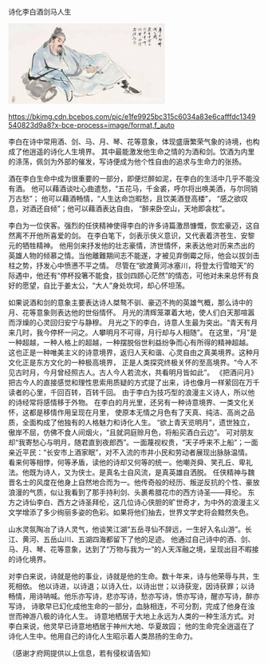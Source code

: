 诗化李白酒剑马人生

![诗化李白酒剑马人生](https://github.com/ywangnccu/ywang/blob/main/images/BaiLi.jpg)

https://bkimg.cdn.bcebos.com/pic/e1fe9925bc315c6034a83e6cafffdc1349540823d9a8?x-bce-process=image/format,f_auto

李白在诗中常用酒、剑、马、月、琴、花等意象，体现盛唐繁荣气象的诗境，也构成了他逍遥的诗化人生境界。
其中最能激发他生命之情的为酒和剑。饮酒为内里的涤荡，佩剑为外部的催发，写诗便成为他个性自由的追求与生命力的张扬。

酒在李白生命中成为很重要的一部分，即便烂醉如泥，在李白的生活中几乎不能没有酒。
他可以藉酒谈吐心曲遣愁，“五花马，千金裘，呼尔将出唤美酒，与尔同销万古愁”；
他可以藉酒畅情，“人生达命岂暇愁，且饮美酒登高楼”， “感之欲叹息，对酒还自倾”；他可以藉酒表达自由， “醉来卧空山，天地即衾枕”。

李白为一位侠客。强烈的任侠精神使得李白的许多诗篇激昂慷慨，恢宏豪迈，这自然离不开他所喜爱的剑。
在李白笔下，剑表示侠义意识，又代表着济苍生、安黎元的牺牲精神。
他用剑来抒发他的壮志豪情，济世情怀，来表达他对历来杰出的英雄人物的倾慕之情。当他離難期间志不能遂，才被见弃倒霉之际，他会以拔剑击柱之势，抒发心中愤懑不平之情。
尽管在“欲渡黄河冰塞川，将登太行雪暗天”的际遇中，他还有“停杯投箸不能食，拔剑四顾心茫然”的情态，可他对未来总怀有良好的愿望，自比于姜太公，“大人”身处坎坷，却心怀坦荡。

如果说酒和剑的意象主要表达诗人桀骜不驯、豪迈不拘的英雄气概，那么诗中的月、花等意象则表达他的世俗情怀。
月光的清辉笼罩着大地，使人们白天那喧嚣而浮燥的心灵回归安宁与静穆。
月光之下的李白，诗意人生最为突出。“青天有月来几时，我今停杯一问之。人攀明月不可得，月行却与人相随”。
在这里，“月”是一种超越，一种人格上的超越，一种摆脱俗世利益纷争而心有所得的精神超越。
这也正是一种唯美主义的诗意境界，返归人天和谐、心灵自由之真美境界。这种月文化正是东方文化的一种极高境界，
正是人类探究终极关怀的至高境界。“今人不见古时月，今月曾经照古人。古人今人若流水，共看明月皆如此”。
《把酒问月》把古今人的直接感觉和理性思索用质疑的方式提了出来，诗也像月一样萦回在万千读者的心里，千回百转，百转千回。
由于李白为技巧型的浪漫主义诗人，所以他的诗经常将感情移于外物。
在李白的月光里，还另有一种诗意境界、一类文化关怀，这都是移情作用呈现在月里，
使原本无情之月色有了天真、纯洁、高尚之品质，全面构成了他独有的人格魅力和诗化人生。
“欲上青天览明月”，遗世独立，傲岸不屈，仿佛不食人间烟火，“且就洞庭赊月色，将船买酒白云边”。
可对朋友却“我寄愁心与明月，随君直到夜郎西”。一面蔑视权贵，“天子呼来不上船”；一面亲近平民：“长安市上酒家眠”，对不入流的市井小民和劳动者展现出脉脉温情。
看来何等相悖，何等矛盾，读他的诗却又何等的统一。他嘲尧舜、笑孔丘、卑礼法。他既为诗人，又为侠士。是真名士自风流，是真英雄自洒脱。
任侠精神与魏晋名士的风度在他身上自然地合而为一。他传奇般的经历、叛逆反抗的个性、豪放浪漫的气质，似让我看到了那手持利剑、头裹希腊花巾的西方诗圣——拜伦。
东方之诗仙李白、西方之诗圣拜伦，这几位诗心侠胆的旷世奇才，为中外的浪漫主义文学增添了多少绚丽多姿的色彩。如果将他们抽去，世界文学史将会黯然失色。

山水灵氛陶冶了诗人灵气，他谈笑江湖“五岳寻仙不辞远，一生好入名山游”。长江、黄河、五岳山川、五湖四海都留下了他的足迹。
他通过自己诗中的酒、剑、马、月、琴、花等意象，达到了“万物与我为一”的人天浑融之境，呈现出目不暇接的诗化境界。

对李白来说，诗就是他的事业，诗就是他的生命。数十年来，诗与他荣辱与共，生死相依。
他以诗进，以诗退；以诗入仕，以诗出世；以诗获宠，因诗获罪；以诗畅情，用诗呐喊。他乐亦写诗，悲亦写诗，愁亦写诗，愤亦写诗，醒亦写诗，醉亦写诗，
诗歌早已幻化成他生命的一部分，血脉相连，不可分割，完成了他身在浊世而神游八极的诗化人生。
诗意地栖居于大地上永远为人类的一种生活方式。对李白来说，他灵早已诗意地栖居于神州大地、华夏故园；
他的生命完全逍遥在了诗化人生中。他用自己的诗化人生昭示着人类昂扬的生命力。

（感谢才府网提供以上信息，若有侵权请告知）

